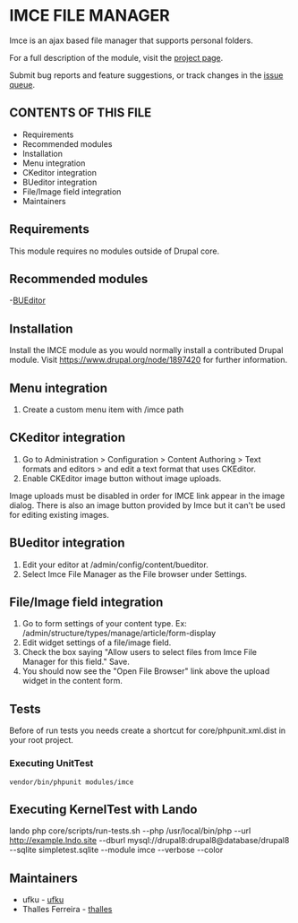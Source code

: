# IMCE FILE MANAGER

Imce is an ajax based file manager that supports personal folders.

For a full description of the module, visit the
[project page](https://www.drupal.org/project/imce).

Submit bug reports and feature suggestions, or track changes in the
[issue queue](https://www.drupal.org/project/issues/imce).


## CONTENTS OF THIS FILE

- Requirements
- Recommended modules
- Installation
- Menu integration
- CKeditor integration
- BUeditor integration
- File/Image field integration
- Maintainers


## Requirements

This module requires no modules outside of Drupal core.


## Recommended modules

-[BUEditor](https://www.drupal.org/project/bueditor)


## Installation

Install the IMCE module as you would normally install a contributed
Drupal module. Visit https://www.drupal.org/node/1897420 for further
information.


## Menu integration

1. Create a custom menu item with /imce path


## CKeditor integration

1. Go to Administration > Configuration >
  Content Authoring > Text formats and editors >
  and edit a text format that uses CKEditor.
2. Enable CKEditor image button without image uploads.

Image uploads must be disabled in order for IMCE link appear in the image
dialog. There is also an image button provided by Imce but it can't be used for
editing existing images.


## BUeditor integration

1. Edit your editor at /admin/config/content/bueditor.
2. Select Imce File Manager as the File browser under Settings.


## File/Image field integration

1. Go to form settings of your content type.
   Ex: /admin/structure/types/manage/article/form-display
2. Edit widget settings of a file/image field.
3. Check the box saying "Allow users to select files from Imce File Manager
   for this field." Save.
4. You should now see the "Open File Browser" link above the upload widget
   in the content form.


## Tests

Before of run tests you needs create a shortcut for
core/phpunit.xml.dist in your root project.


### Executing UnitTest

```
vendor/bin/phpunit modules/imce
```


## Executing KernelTest with Lando

lando php core/scripts/run-tests.sh --php /usr/local/bin/php
--url http://example.lndo.site --dburl mysql://drupal8:drupal8@database/drupal8
--sqlite simpletest.sqlite --module imce --verbose --color


## Maintainers

- ufku - [ufku](https://www.drupal.org/u/ufku)
- Thalles Ferreira - [thalles](https://www.drupal.org/u/thalles)

